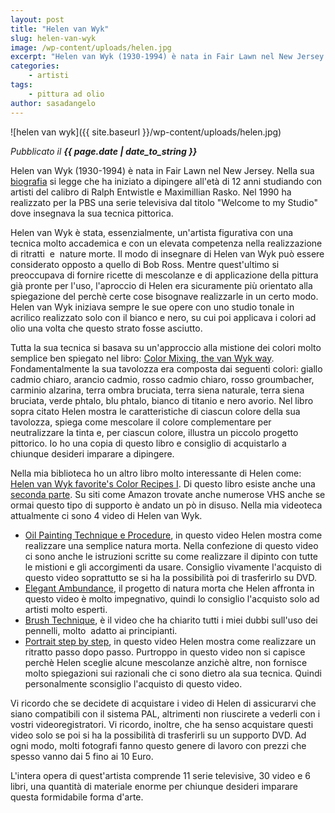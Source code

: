 ```yaml
---
layout: post
title: "Helen van Wyk"
slug: helen-van-wyk
image: /wp-content/uploads/helen.jpg
excerpt: "Helen van Wyk (1930-1994) è nata in Fair Lawn nel New Jersey. Nella sua biografia si legge che ha iniziato a dipingere all&#039;età di 12 anni studiando con"
categories:
    - artisti
tags:
    - pittura ad olio
author: sasadangelo
---
```


![helen van wyk]({{ site.baseurl }}/wp-content/uploads/helen.jpg)

_Pubblicato il **{{ page.date | date_to_string }}**_

Helen van Wyk (1930-1994) è nata in Fair Lawn nel New Jersey. Nella sua [biografia](http://www.askart.com/artist/Helen_Van_Wyk/117592/Helen_Van_Wyk.aspx) si legge che ha iniziato a dipingere all'età di 12 anni studiando con artisti del calibro di Ralph Entwistle e Maximillian Rasko. Nel 1990 ha realizzato per la PBS una serie televisiva dal titolo "Welcome to my Studio" dove insegnava la sua tecnica pittorica.

Helen van Wyk è stata, essenzialmente, un'artista figurativa con una tecnica molto accademica e con un elevata competenza nella realizzazione di ritratti  e  nature morte. Il modo di insegnare di Helen van Wyk può essere considerato opposto a quello di Bob Ross. Mentre quest'ultimo si preoccupava di fornire ricette di mescolanze e di applicazione della pittura già pronte per l'uso, l'aproccio di Helen era sicuramente più orientato alla spiegazione del perchè certe cose bisognave realizzarle in un certo modo. Helen van Wyk iniziava sempre le sue opere con uno studio tonale in acrilico realizzato solo con il bianco e nero, su cui poi applicava i colori ad olio una volta che questo strato fosse asciutto.

Tutta la sua tecnica si basava su un'approccio alla mistione dei colori molto semplice ben spiegato nel libro: [Color Mixing, the van Wyk way](https://www.amazon.com/Color-Mixing-Van-Wyk-Way/dp/0929552091). Fondamentalmente la sua tavolozza era composta dai seguenti colori: giallo cadmio chiaro, arancio cadmio, rosso cadmio chiaro, rosso groumbacher, carminio alzarina, terra ombra bruciata, terra siena naturale, terra siena bruciata, verde phtalo, blu phtalo, bianco di titanio e nero avorio. Nel libro sopra citato Helen mostra le caratteristiche di ciascun colore della sua tavolozza, spiega come mescolare il colore complementare per neutralizzare la tinta e, per ciascun colore, illustra un piccolo progetto pittorico. Io ho una copia di questo libro e consiglio di acquistarlo a chiunque desideri imparare a dipingere.

Nella mia biblioteca ho un altro libro molto interessante di Helen come: [Helen van Wyk favorite's Color Recipes I](https://www.amazon.com/Helen-Wyks-Favorite-Color-Recipes/dp/0929552172). Di questo libro esiste anche una [seconda parte](https://www.amazon.com/Helen-Wyks-Favorite-Color-Recipes/dp/0929552210). Su siti come Amazon trovate anche numerose VHS anche se ormai questo tipo di supporto è andato un pò in disuso. Nella mia videoteca attualmente ci sono 4 video di Helen van Wyk.

- [Oil Painting Technique e Procedure](https://www.amazon.com/Oil-Painting-Techniques-Procedures-Helen/dp/B000P03DXQ), in questo video Helen mostra come realizzare una semplice natura morta. Nella confezione di questo video ci sono anche le istruzioni scritte su come realizzare il dipinto con tutte le mistioni e gli accorgimenti da usare. Consiglio vivamente l'acquisto di questo video soprattutto se si ha la possibilità poi di trasferirlo su DVD.
- [Elegant Ambundance](https://www.amazon.com/Elegant-Abundance-Helen-van-Wyk/dp/B000HX5HQW), il progetto di natura morta che Helen affronta in questo video è molto impegnativo, quindi lo consiglio l'acquisto solo ad artisti molto esperti.
- [Brush Technique](https://www.amazon.com/Brush-Techniques-Your-Paintings-Handwriting/dp/B000P006L8), è il video che ha chiarito tutti i miei dubbi sull'uso dei pennelli, molto  adatto ai principianti.
- [Portrait step by step](https://www.amazon.com/Portrait-Step-Helen-Van-Wyk/dp/B001DW546Y), in questo video Helen mostra come realizzare un ritratto passo dopo passo. Purtroppo in questo video non si capisce perchè Helen sceglie alcune mescolanze anzichè altre, non fornisce molto spiegazioni sui razionali che ci sono dietro ala sua tecnica. Quindi personalmente sconsiglio l'acquisto di questo video.

Vi ricordo che se decidete di acquistare i video di Helen di assicurarvi che siano compatibili con il sistema PAL, altrimenti non riuscirete a vederli con i vostri videoregistratori. Vi ricordo, inoltre, che ha senso acquistare questi video solo se poi si ha la possibilità di trasferirli su un supporto DVD. Ad ogni modo, molti fotografi fanno questo genere di lavoro con prezzi che spesso vanno dai 5 fino ai 10 Euro.

L'intera opera di quest'artista comprende 11 serie televisive, 30 video e 6 libri, una quantità di materiale enorme per chiunque desideri imparare questa formidabile forma d'arte.
